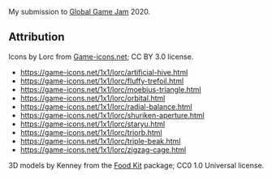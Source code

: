 My submission to [Global Game Jam](https://globalgamejam.org) 2020.

## Attribution

Icons by Lorc from [Game-icons.net](https://game-icons.net); CC BY 3.0 license.

- https://game-icons.net/1x1/lorc/artificial-hive.html
- https://game-icons.net/1x1/lorc/fluffy-trefoil.html
- https://game-icons.net/1x1/lorc/moebius-triangle.html
- https://game-icons.net/1x1/lorc/orbital.html
- https://game-icons.net/1x1/lorc/radial-balance.html
- https://game-icons.net/1x1/lorc/shuriken-aperture.html
- https://game-icons.net/1x1/lorc/staryu.html
- https://game-icons.net/1x1/lorc/triorb.html
- https://game-icons.net/1x1/lorc/triple-beak.html
- https://game-icons.net/1x1/lorc/zigzag-cage.html

3D models by Kenney from the [Food Kit](https://www.kenney.nl/assets/food-kit) package; CC0 1.0 Universal license.
